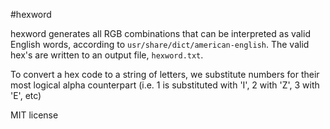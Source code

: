 #hexword

hexword generates all RGB combinations that can be interpreted as valid English words, according to `usr/share/dict/american-english`. The valid hex's are written to an output file, `hexword.txt`. 

To convert a hex code to a string of letters, we substitute numbers for their most logical alpha counterpart (i.e. 1 is substituted with 'I', 2 with 'Z', 3 with 'E', etc)

MIT license
